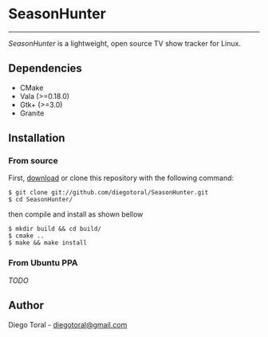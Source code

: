 # SeasonHunter
--------------
*SeasonHunter* is a lightweight, open source TV show tracker for Linux.

## Dependencies
- CMake
- Vala (>=0.18.0)
- Gtk+ (>=3.0)
- Granite

## Installation
### From source
First, [download](https://github.com/diegotoral/SeasonHunter/archive/master.zip) or clone this repository with the following command:

```ssh
$ git clone git://github.com/diegotoral/SeasonHunter.git
$ cd SeasonHunter/
```

then compile and install as shown bellow

```ssh
$ mkdir build && cd build/
$ cmake ..
$ make && make install
```

### From Ubuntu PPA
*TODO*

## Author
Diego Toral - <diegotoral@gmail.com>
